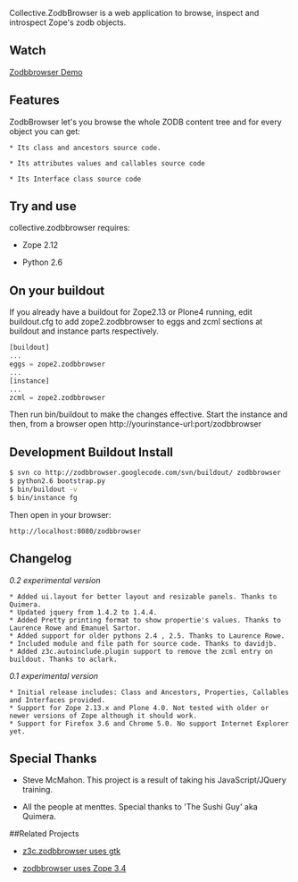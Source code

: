 Collective.ZodbBrowser is a web application to browse, inspect and introspect Zope's zodb objects. 

## Watch
[Zodbbrowser Demo](http://www.youtube.com/v/GkOpdnC5zvs)

## Features 

ZodbBrowser let's you browse the whole ZODB content tree and for every object you can get:

    * Its class and ancestors source code.

    * Its attributes values and callables source code

    * Its Interface class source code


## Try and use

collective.zodbbrowser requires:

 * Zope 2.12

 * Python 2.6

## On your buildout

If you already have a buildout for Zope2.13 or Plone4 running, edit buildout.cfg to add zope2.zodbbrowser to eggs and zcml sections at buildout and instance parts respectively.

```python
[buildout]
...
eggs = zope2.zodbbrowser
...
[instance]
...
zcml = zope2.zodbbrowser
```

Then run bin/buildout to make the changes effective. Start the instance and then, from a browser open http://yourinstance-url:port/zodbbrowser


## Development Buildout Install

```bash
$ svn co http://zodbbrowser.googlecode.com/svn/buildout/ zodbbrowser
$ python2.6 bootstrap.py
$ bin/buildout -v
$ bin/instance fg
``` 
Then open in your browser:
```
http://localhost:8080/zodbbrowser
```

## Changelog 

*0.2 experimental version*

    * Added ui.layout for better layout and resizable panels. Thanks to Quimera.
    * Updated jquery from 1.4.2 to 1.4.4.
    * Added Pretty printing format to show propertie's values. Thanks to Laurence Rowe and Emanuel Sartor.
    * Added support for older pythons 2.4 , 2.5. Thanks to Laurence Rowe.
    * Included module and file path for source code. Thanks to davidjb.
    * Added z3c.autoinclude.plugin support to remove the zcml entry on buildout. Thanks to aclark.

*0.1 experimental version*

    * Initial release includes: Class and Ancestors, Properties, Callables and Interfaces provided.
    * Support for Zope 2.13.x and Plone 4.0. Not tested with older or newer versions of Zope although it should work.
    * Support for Firefox 3.6 and Chrome 5.0. No support Internet Explorer yet.

## Special Thanks

 * Steve McMahon. This project is a result of taking his JavaScript/JQuery training.

 * All the people at menttes. Special thanks to 'The Sushi Guy' aka Quimera.

##Related Projects

 * [z3c.zodbbrowser uses gtk](http://svn.zope.org/z3c.zodbbrowser/trunk/)

 * [zodbbrowser uses Zope 3.4](https://launchpad.net/zodbbrowser)
